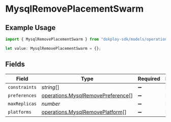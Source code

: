 # MysqlRemovePlacementSwarm

## Example Usage

```typescript
import { MysqlRemovePlacementSwarm } from "dokploy-sdk/models/operations";

let value: MysqlRemovePlacementSwarm = {};
```

## Fields

| Field                                                                                  | Type                                                                                   | Required                                                                               | Description                                                                            |
| -------------------------------------------------------------------------------------- | -------------------------------------------------------------------------------------- | -------------------------------------------------------------------------------------- | -------------------------------------------------------------------------------------- |
| `constraints`                                                                          | *string*[]                                                                             | :heavy_minus_sign:                                                                     | N/A                                                                                    |
| `preferences`                                                                          | [operations.MysqlRemovePreference](../../models/operations/mysqlremovepreference.md)[] | :heavy_minus_sign:                                                                     | N/A                                                                                    |
| `maxReplicas`                                                                          | *number*                                                                               | :heavy_minus_sign:                                                                     | N/A                                                                                    |
| `platforms`                                                                            | [operations.MysqlRemovePlatform](../../models/operations/mysqlremoveplatform.md)[]     | :heavy_minus_sign:                                                                     | N/A                                                                                    |